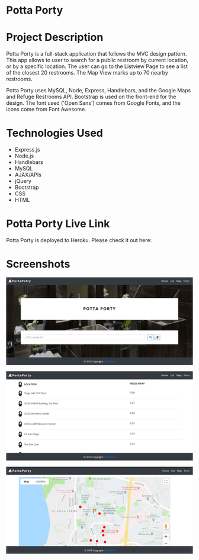 # Potta Porty

# Project Description

Potta Porty is a full-stack application that follows the MVC design pattern. This app allows to user to search for a public restroom by current location, or by a specific location. The user can go to the Listview Page to see a list of the closest 20 restrooms. The Map View marks up to 70 nearby restrooms.

Potta Porty uses MySQL, Node, Express, Handlebars, and the Google Maps and Refuge Restrooms API. Bootstrap is used on the front-end for the design. The font used ('Open Sans') comes from Google Fonts, and the icons come from Font Awesome.

# Technologies Used

* Express.js
* Node.js
* Handlebars
* MySQL
* AJAX/APIs
* jQuery
* Bootstrap
* CSS
* HTML

# Potta Porty Live Link

Potta Porty is deployed to Heroku. Please check it out here:



# Screenshots

![Screenshot 01](screenshots/potta_porty-screenshot01.jpg "Landing Page")

![Screenshot 01](screenshots/potta_porty-screenshot02.png "Listview Page")

![Screenshot 01](screenshots/potta_porty-screenshot03.png "Map Page")
